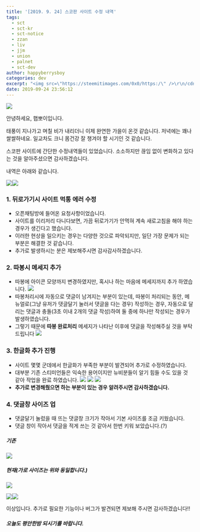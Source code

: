 ```yaml
---
title: '[2019. 9. 24] 스코판 사이트 수정 내역'
tags:
  - sct
  - sct-kr
  - sct-notice
  - zzan
  - liv
  - jjm
  - union
  - palnet
  - sct-dev
author: happyberrysboy
categories: dev
excerpt: "<img src=\"https://steemitimages.com/0x0/https:/\" />\r\n/cdn.steemitimages.com/DQmeVyCnkva2SjkjT5mk9XPo2BJzbK7szFE1pDqqAHrSBsC/WHALE_TITLE_COLORED_LOW.jpg)  안녕하세요, 햅뽀이입니다.  태풍이 지나가고 며칠 비가 내리더니 이제 완연한 가을이 온것 같습니다. 저녁에는 꽤나 쌀쌀하네요. 일교차도 크니 몸건강 잘 챙겨야 할 시기인 것 같습....."
date: 2019-09-24 23:56:12
---
```


![](https://steemitimages.com/0x0/https://cdn.steemitimages.com/DQmeVyCnkva2SjkjT5mk9XPo2BJzbK7szFE1pDqqAHrSBsC/WHALE_TITLE_COLORED_LOW.jpg)

안녕하세요, 햅뽀이입니다.

태풍이 지나가고 며칠 비가 내리더니 이제 완연한 가을이 온것 같습니다. 저녁에는 꽤나 쌀쌀하네요. 일교차도 크니 몸건강 잘 챙겨야 할 시기인 것 같습니다.

스코판 사이트에 간단한 수정내역들이 있었습니다. 소소하지만 끊임 없이 변화하고 있다는 것을 알아주셨으면 감사하겠습니다.

내역은 아래와 같습니다. 

![](https://steemitimages.com/640x0/https://cloud.netlifyusercontent.com/assets/344dbf88-fdf9-42bb-adb4-46f01eedd629/819aaa9f-8c96-4afe-8307-323a32bc74ae/hr-sergio-ruiz.png)![](https://steemitimages.com/640x0/https://cloud.netlifyusercontent.com/assets/344dbf88-fdf9-42bb-adb4-46f01eedd629/819aaa9f-8c96-4afe-8307-323a32bc74ae/hr-sergio-ruiz.png)

### 1. 뒤로가기시 사이트 먹통 에러 수정
- 오픈채팅방에 들어온 요청사항이었습니다.
- 사이트를 이리저리 다니다보면, 가끔 뒤로가기가 안먹혀 계속 새로고침을 해야 하는 경우가 생긴다고 했습니다.
- 이러한 현상을 일으키는 경우는 다양한 것으로 파악되지만, 일단 가장 문제가 되는 부분은 해결한 것 같습니다.
- 추가로 발생하시는 분은 제보해주시면 감사감사하겠습니다.


### 2. 따봉시 메세지 추가
- 따봉에 아이콘 모양까지 변경하였지만, 혹시나 하는 마음에 메세지까지 추가 하였습니다.
![](https://cdn.steemitimages.com/DQmd8KbXoUcJkqpLohfWWtU5t3417TM2jNiVrnBWMLsXiy3/image.png)
- 따봉처리시에 자동으로 댓글이 남겨지는 부분이 있는데, 따봉이 처리되는 동안, 메뉴얼로(그냥 유저가 댓글달기 눌러서 댓글을 다는 경우) 작성하는 경우, 자동으로 달리는 댓글과 충돌(3초 이내 2개의 댓글 작성)하여 둘 중에 하나만 작성되는 경우가 발생하였습니다.
- 그렇기 때문에 **따봉 완료처리** 메세지가 나타난 이후에 댓글을 작성해주실 것을 부탁드립니다
![](https://cdn.steemitimages.com/DQmSqwZPMPyd5DAH6CjXXCpwqqUVWUz8FRvt2Viv9m2x9WZ/image.png)

### 3. 한글화 추가 진행
- 사이트 몇몇 군데에서 한글화가 부족한 부분이 발견되어 추가로 수정하였습니다.
- 대부분 기존 스티미언들은 익숙한 용어이지만 뉴비분들이 알기 힘들 수도 있을 것 같아 작업을 완료 하였습니다.
![](https://cdn.steemitimages.com/DQmfGGcn4aARp5wHBG2atLeuAxFfQApkhYeciUQeZZuuhHR/image.png)
![](https://cdn.steemitimages.com/DQmT1PynY7dKC3Y7FQhhs8DaCXVLeFWDnFnHbJhoyNB6CKA/image.png)
![](https://cdn.steemitimages.com/DQmPGBW1GiXaPiPfssoYJEmiRNgpHg94JdRV583ffxo2FRG/image.png)
- **추가로 변경해줬으면 하는 부분이 있는 경우 알려주시면 감사하겠습니다.**


### 4. 댓글창 사이즈 업
- 댓글달기 눌렀을 때 뜨는 댓글창 크기가 작아서 기본 사이즈를 조금 키웠습니다.
- 댓글 창이 작아서 댓글을 적게 쓰는 것 같아서 한번 키워 보았습니다.(?)
##### 기존
![](https://cdn.steemitimages.com/DQmTR27uDDX6joXKyjhVfP4W4rNkTTuUB9QJ3YdGsBDkZnS/image.png)
##### 현재(가로 사이즈는 위와 동일합니다.)
![](https://cdn.steemitimages.com/DQmY4nA5VfmFUsKicECwnS9fVHCZxGZcEuHqLFwntfSrEmW/image.png)


![](https://steemitimages.com/640x0/https://cloud.netlifyusercontent.com/assets/344dbf88-fdf9-42bb-adb4-46f01eedd629/819aaa9f-8c96-4afe-8307-323a32bc74ae/hr-sergio-ruiz.png)![](https://steemitimages.com/640x0/https://cloud.netlifyusercontent.com/assets/344dbf88-fdf9-42bb-adb4-46f01eedd629/819aaa9f-8c96-4afe-8307-323a32bc74ae/hr-sergio-ruiz.png)


이상입니다. 추가로 필요한 기능이나 버그가 발견되면 제보해 주시면 감사하겠습니다!!
##### 오늘도 평안한밤 되시기를 바랍니다.